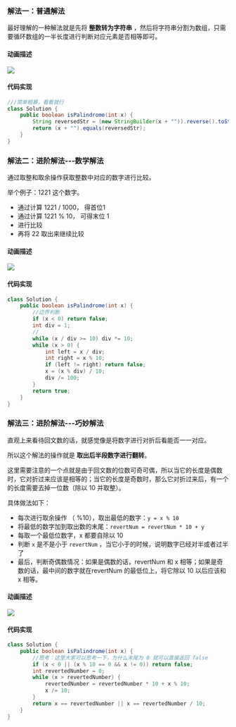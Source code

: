 ### 解法一：普通解法

最好理解的一种解法就是先将 **整数转为字符串** ，然后将字符串分割为数组，只需要循环数组的一半长度进行判断对应元素是否相等即可。

#### 动画描述

![](https://pic.leetcode-cn.com/c61f710e3bca59da3e00034e9553cbd6036adc4cba9e667e98f788d54a9ca1be-file_1558924390364)


#### 代码实现

```Java []
///简单粗暴，看看就行
class Solution {
    public boolean isPalindrome(int x) {
        String reversedStr = (new StringBuilder(x + "")).reverse().toString();
        return (x + "").equals(reversedStr);
    }
}
```



### 解法二：进阶解法---数学解法

通过取整和取余操作获取整数中对应的数字进行比较。

举个例子：1221 这个数字。

- 通过计算 1221 / 1000， 得首位1
- 通过计算 1221 % 10， 可得末位 1
- 进行比较
- 再将 22 取出来继续比较

#### 动画描述

![](https://pic.leetcode-cn.com/6df9cbf08ef47a1761e7426aab48228a8dcfc9c5f89c82b44148ad0e24efe511-file_1558924390360)


#### 代码实现

```Java []
class Solution {
    public boolean isPalindrome(int x) {
        //边界判断
        if (x < 0) return false;
        int div = 1;
        //
        while (x / div >= 10) div *= 10;
        while (x > 0) {
            int left = x / div;
            int right = x % 10;
            if (left != right) return false;
            x = (x % div) / 10;
            div /= 100;
        }
        return true;
    }
}
```



### 解法三：进阶解法---巧妙解法

直观上来看待回文数的话，就感觉像是将数字进行对折后看能否一一对应。

所以这个解法的操作就是 **取出后半段数字进行翻转**。

这里需要注意的一个点就是由于回文数的位数可奇可偶，所以当它的长度是偶数时，它对折过来应该是相等的；当它的长度是奇数时，那么它对折过来后，有一个的长度需要去掉一位数（除以 10 并取整）。

具体做法如下：

- 每次进行取余操作 （ %10），取出最低的数字：`y = x % 10`
- 将最低的数字加到取出数的末尾：`revertNum = revertNum * 10 + y`
- 每取一个最低位数字，x 都要自除以 10
- 判断 `x` 是不是小于 `revertNum` ，当它小于的时候，说明数字已经对半或者过半了
- 最后，判断奇偶数情况：如果是偶数的话，revertNum 和 x 相等；如果是奇数的话，最中间的数字就在revertNum 的最低位上，将它除以 10 以后应该和 x 相等。

#### 动画描述

![](https://pic.leetcode-cn.com/6777f38a8c8c443fde069cd4ffcbe39fc2828ff39ca3440fb01f15034e0271b8-file_1558924390353)


#### 代码实现

```Java []
class Solution {
    public boolean isPalindrome(int x) {
        //思考：这里大家可以思考一下，为什么末尾为 0 就可以直接返回 false
        if (x < 0 || (x % 10 == 0 && x != 0)) return false;
        int revertedNumber = 0;
        while (x > revertedNumber) {
            revertedNumber = revertedNumber * 10 + x % 10;
            x /= 10;
        }
        return x == revertedNumber || x == revertedNumber / 10;
    }
}
```




